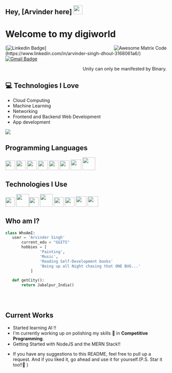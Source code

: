 ## Hey, [Arvinder here]  <img src="https://media.giphy.com/media/hvRJCLFzcasrR4ia7z/giphy.gif" width="28px" height="28px">

<h1>Welcome to my digiworld</h1> 

<img src = 'https://github.com/MarikIshtar007/MarikIshtar007/blob/master/images/matrix.gif' alt = 'Awesome Matrix Code' align='right'/>

[![Linkedin Badge](https://img.shields.io/badge/-arvindersingh-blue?style=flat-square&logo=Linkedin&logoColor=white&link=[https://www.linkedin.com/in/arvinder-singh-dhoul-3168061a6/](https://www.linkedin.com/in/arvinder-singh-dhoul-3168061a6/))](https://www.linkedin.com/in/arvinder-singh-dhoul-3168061a6/) [![Gmail Badge](https://img.shields.io/badge/-asdhoul004@gmail.com-c14438?style=flat-square&logo=Gmail&logoColor=white&link=mailto:asdhoul004@gmail.com)](mailto:asdhoul004@gmail.com) 
 

<div style="text-align: right">Unity can only be manifested by Binary. </div>

## :computer: Technologies I Love
* Cloud Computing
* Machine Learning
* Networking
* Frontend and Backend Web Development
* App development

<img src = "https://github-readme-stats.vercel.app/api/top-langs/?username=MarikIshtar007&layout=compact">

## Programming Languages
<img src = 'https://github.com/MarikIshtar007/MarikIshtar007/blob/master/images/c-original.svg' width='30'/> <img src = 'https://github.com/MarikIshtar007/MarikIshtar007/blob/master/images/cpp.svg' width='30'/> <img src = 'https://github.com/MarikIshtar007/MarikIshtar007/blob/master/images/python2.png' height='30'/>  <img src = 'https://github.com/MarikIshtar007/MarikIshtar007/blob/master/images/html.svg' width='30'/>  <img src = 'https://github.com/MarikIshtar007/MarikIshtar007/blob/master/images/css.svg' width='30'/> <img src = 'https://github.com/MarikIshtar007/MarikIshtar007/blob/master/images/js.svg' width='30'/> <img src = 'https://github.com/MarikIshtar007/MarikIshtar007/blob/master/images/bootstrap.svg' width='33'/> <img src = 'https://github.com/MarikIshtar007/MarikIshtar007/blob/master/images/php.svg' width='40'/>
  
 
 ## Technologies I Use
 <img src = 'https://github.com/MarikIshtar007/MarikIshtar007/blob/master/images/pycharm.svg' width='30'/>  
 <img src = 'https://github.com/MarikIshtar007/MarikIshtar007/blob/master/images/android.svg' height='40'/><img src = 'https://github.com/MarikIshtar007/MarikIshtar007/blob/master/images/flutter-logo.svg' width='30'/> <img src = 'https://github.com/MarikIshtar007/MarikIshtar007/blob/master/images/django.svg' height='40'/> <img src = 'https://github.com/MarikIshtar007/MarikIshtar007/blob/master/images/flask.png' width='30'/> <img src = 'https://github.com/MarikIshtar007/MarikIshtar007/blob/master/images/git.svg' width='30'/> <img src = 'https://github.com/MarikIshtar007/MarikIshtar007/blob/master/images/nodejs.svg' width='33'/> <img src = 'https://github.com/MarikIshtar007/MarikIshtar007/blob/master/images/react.svg' width='33'/>
 
 ## Who am I?
 ```python
 class WhoAmI:
 	user = 'Arvinder Singh'
		current_edu = "GGITS"
		hobbies = [
				'Painting',
				'Music',
				'Reading Self-Development books'
				'Being up all Night chasing that ONE BUG...'
			]
	
	def getCity():
		return Jabalpur_India()
	
	
	
 ```
 
## Current Works
 * Started learning AI !!
 * I'm currently working up on polishing my skills 🌱 in **Competitive Programming**.
 * Getting Started with NodeJS and the MERN Stack!!
 

  - If you have any suggestions to this README, feel free to pull up a request. And if you liked it, go ahead and use it for yourself.(P.S. Star it too!!:grimacing: )

 
 
